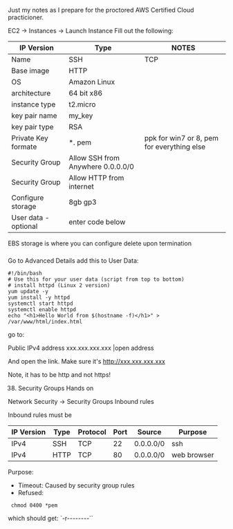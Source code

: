 Just my notes as I prepare for the proctored AWS Certified Cloud practicioner.

EC2 -> Instances -> Launch Instance
Fill out the following:

| IP Version | Type | NOTES | 
|------------|------|----------|
| Name       | SSH  | TCP      | 
| Base image      | HTTP | |
| OS      | Amazon Linux | |
| architecture      | 64 bit x86 | |
| instance type      | t2.micro | |
| key pair name     | my_key | |
| key pair type     | RSA | |
| Private Key formate     | *. pem | ppk for win7 or 8, pem for everything else|
| Security Group     | Allow SSH from Anywhere 0.0.0.0/0 | |
| Security Group     | Allow HTTP from internet | |
| Configure storage     | 8gb gp3 | |
| User data - optional     | enter code below | |


EBS storage is where you can configure delete upon termination


### 
Go to Advanced Details add this to User Data:

```
#!/bin/bash
# Use this for your user data (script from top to bottom)
# install httpd (Linux 2 version)
yum update -y
yum install -y httpd
systemctl start httpd
systemctl enable httpd
echo "<h1>Hello World from $(hostname -f)</h1>" > /var/www/html/index.html
```
go to:

Public IPv4 address
 xxx.xxx.xxx.xxx |open address 

And open the link.  Make sure it's http://xxx.xxx.xxx.xxx

Note, it has to be http and not https!


38. Security Groups Hands on

Network Security -> Security Groups
Inbound rules

Inbound rules must be

| IP Version | Type | Protocol | Port | Source     |   Purpose   |
|------------|------|----------|------|------------|-------------|
| IPv4       | SSH  | TCP      | 22   | 0.0.0.0/0  |     ssh     |
| IPv4       | HTTP | TCP      | 80   | 0.0.0.0/0  | web browser |


Purpose:
* Timeout: Caused by security group rules
* Refused:


```
 chmod 0400 *pem
```

which should get: `-r--------``
